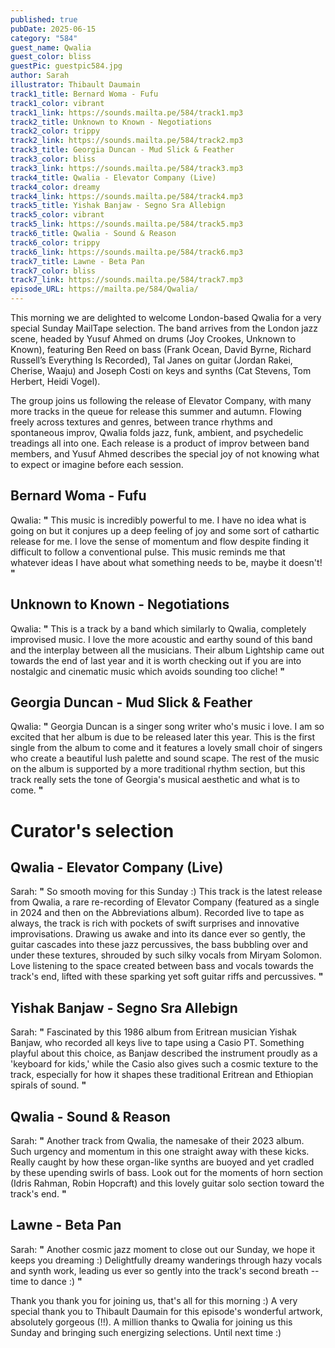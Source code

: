 ```yaml
---
published: true
pubDate: 2025-06-15
category: "584"
guest_name: Qwalia
guest_color: bliss
guestPic: guestpic584.jpg
author: Sarah
illustrator: Thibault Daumain
track1_title: Bernard Woma - Fufu
track1_color: vibrant
track1_link: https://sounds.mailta.pe/584/track1.mp3
track2_title: Unknown to Known - Negotiations
track2_color: trippy
track2_link: https://sounds.mailta.pe/584/track2.mp3
track3_title: Georgia Duncan - Mud Slick & Feather
track3_color: bliss
track3_link: https://sounds.mailta.pe/584/track3.mp3
track4_title: Qwalia - Elevator Company (Live)
track4_color: dreamy
track4_link: https://sounds.mailta.pe/584/track4.mp3
track5_title: Yishak Banjaw - Segno Sra Allebign
track5_color: vibrant
track5_link: https://sounds.mailta.pe/584/track5.mp3
track6_title: Qwalia - Sound & Reason
track6_color: trippy
track6_link: https://sounds.mailta.pe/584/track6.mp3
track7_title: Lawne - Beta Pan
track7_color: bliss
track7_link: https://sounds.mailta.pe/584/track7.mp3
episode_URL: https://mailta.pe/584/Qwalia/
---
```

This morning we are delighted to welcome London-based Qwalia for a very special Sunday MailTape selection. The band arrives from the London jazz scene, headed by Yusuf Ahmed on drums (Joy Crookes, Unknown to Known),  featuring Ben Reed on bass (Frank Ocean, David Byrne, Richard Russell’s Everything Is Recorded), Tal Janes on guitar (Jordan Rakei, Cherise, Waaju) and Joseph Costi on keys and synths (Cat Stevens, Tom Herbert, Heidi Vogel). 

The group joins us following the release of Elevator Company, with many more tracks in the queue for release this summer and autumn. Flowing freely across textures and genres, between trance rhythms and spontaneous improv, Qwalia folds jazz, funk, ambient, and psychedelic treadings all into one. Each release is a product of improv between band members, and Yusuf Ahmed describes the special joy of not knowing what to expect or imagine before each session. 

## Bernard Woma - Fufu

Qwalia: **"** This music is incredibly powerful to me. I have no idea what is going on but it conjures up a deep feeling of joy and some sort of cathartic release for me. I love the sense of momentum and flow despite finding it difficult to follow a conventional pulse. This music reminds me that whatever ideas I have about what something needs to be, maybe it doesn't! **"** 

## Unknown to Known - Negotiations

Qwalia: **"** This is a track by a band which similarly to Qwalia, completely improvised music. I love the more acoustic and earthy sound of this band and the interplay between all the musicians. Their album Lightship came out towards the end of last year and it is worth checking out if you are into nostalgic and cinematic music which avoids sounding too cliche! **"** 

## Georgia Duncan - Mud Slick & Feather

Qwalia: **"** Georgia Duncan is a singer song writer who's music i love. I am so excited that her album is due to be released later this year. This is the first single from the album to come and it features a lovely small choir of singers who create a beautiful lush palette and sound scape. The rest of the music on the album is supported by a more traditional rhythm section, but this track really sets the tone of Georgia's musical aesthetic and what is to come. **"** 

# Curator's selection

## Qwalia - Elevator Company (Live)

 Sarah: **"** So smooth moving for this Sunday :) This track is the latest release from Qwalia, a rare re-recording of Elevator Company (featured as a single in 2024 and then on the Abbreviations album). Recorded live to tape as always, the track is rich with pockets of swift surprises and innovative improvisations. Drawing us awake and into its dance ever so gently, the guitar cascades into these jazz percussives, the bass bubbling over and under these textures, shrouded by such silky vocals from Miryam Solomon. Love listening to the space created between bass and vocals towards the track's end, lifted with these sparking yet soft guitar riffs and percussives. **"** 

## Yishak Banjaw - Segno Sra Allebign

 Sarah: **"** Fascinated by this 1986 album from Eritrean musician Yishak Banjaw, who recorded all keys live to tape using a Casio PT. Something playful about this choice, as Banjaw described the instrument proudly as a 'keyboard for kids,' while the Casio also gives such a cosmic texture to the track, especially for how it shapes these traditional Eritrean and Ethiopian spirals of sound. **"** 

## Qwalia - Sound & Reason

Sarah: **"** Another track from Qwalia, the namesake of their 2023 album. Such urgency and momentum in this one straight away with these kicks. Really caught by how these organ-like synths are buoyed and yet cradled by these upending swirls of bass. Look out for the moments of horn section (Idris Rahman, Robin Hopcraft) and this lovely guitar solo section toward the track's end. **"** 

## Lawne - Beta Pan

 Sarah: **"** Another cosmic jazz moment to close out our Sunday, we hope it keeps you dreaming :) Delightfully dreamy wanderings through hazy vocals and synth work, leading us ever so gently into the track's second breath -- time to dance :) **"** 

Thank you thank you for joining us, that's all for this morning :) A very special thank you to Thibault Daumain for this episode's wonderful artwork, absolutely gorgeous (!!). A million thanks to Qwalia for joining us this Sunday and bringing such energizing selections. Until next time :)

